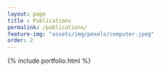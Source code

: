 ```yaml
--- 
layout: page
title : Publications 
permalink: /publications/
feature-img: "assets/img/pexels/computer.jpeg"
order: 2
---
```


{% include portfolio.html %}
